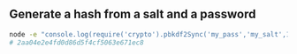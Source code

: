 
## Generate a hash from a salt and a password

```bash
node -e "console.log(require('crypto').pbkdf2Sync('my_pass','my_salt',1000,16,'sha512').toString('hex'))"
# 2aa04e2e4fd0d86d5f4cf5063e671ec8
```
